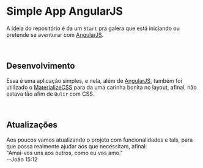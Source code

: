 # Simple App AngularJS
A ideia do repositório é da um `Start` pra galera que está iniciando ou pretende se aventurar com [AngularJS](https://angularjs.org/).

<br>

## Desenvolvimento
Essa é uma aplicação simples, e nela, além de [AngularJS](https://angularjs.org/), também foi utilizado o [MaterializeCSS](http://materializecss.com/) para da uma carinha bonita no layout, afinal, não estava tão afim de `Bulir` com CSS.

<br>

## Atualizações
Aos poucos vamos atualizando o projeto com funcionalidades e tals, para que possa realmente ajudar aos que necessitam, afinal:<br>
"Amai-vos uns aos outros, como eu vos amo."<br> 
--João 15:12 
